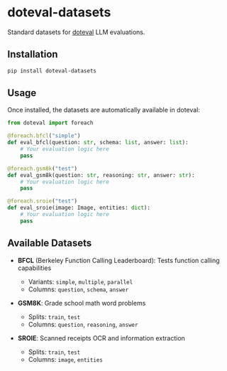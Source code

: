 # doteval-datasets

Standard datasets for [doteval](https://github.com/dottxt-ai/doteval) LLM evaluations.

## Installation

```bash
pip install doteval-datasets
```

## Usage

Once installed, the datasets are automatically available in doteval:

```python
from doteval import foreach

@foreach.bfcl("simple")
def eval_bfcl(question: str, schema: list, answer: list):
    # Your evaluation logic here
    pass

@foreach.gsm8k("test")
def eval_gsm8k(question: str, reasoning: str, answer: str):
    # Your evaluation logic here
    pass

@foreach.sroie("test") 
def eval_sroie(image: Image, entities: dict):
    # Your evaluation logic here
    pass
```

## Available Datasets

- **BFCL** (Berkeley Function Calling Leaderboard): Tests function calling capabilities
  - Variants: `simple`, `multiple`, `parallel`
  - Columns: `question`, `schema`, `answer`

- **GSM8K**: Grade school math word problems
  - Splits: `train`, `test`
  - Columns: `question`, `reasoning`, `answer`

- **SROIE**: Scanned receipts OCR and information extraction
  - Splits: `train`, `test`
  - Columns: `image`, `entities`
